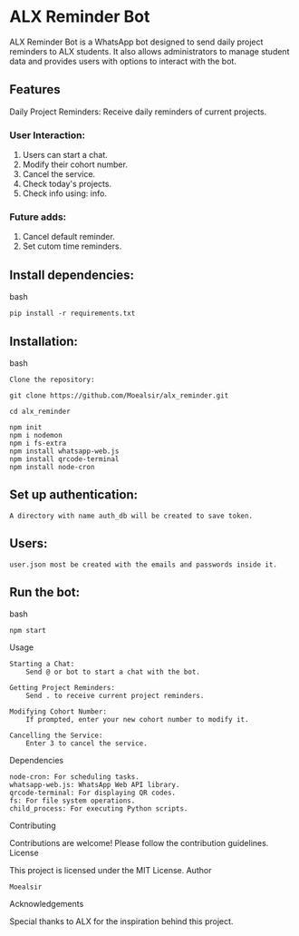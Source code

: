 # ALX Reminder Bot

ALX Reminder Bot is a WhatsApp bot designed to send daily project reminders to ALX students. It also allows administrators to manage student data and provides users with options to interact with the bot.<br>
## Features

Daily Project Reminders: Receive daily reminders of current projects.

### User Interaction:
1. Users can start a chat.
2. Modify their cohort number.
3. Cancel the service.
4. Check today's projects.
5. Check info using: info.

### Future adds:
1. Cancel default reminder.
2. Set cutom time reminders.



## Install dependencies:

bash

	pip install -r requirements.txt

## Installation:

bash

    Clone the repository:

    git clone https://github.com/Moealsir/alx_reminder.git

	cd alx_reminder

	npm init
	npm i nodemon
	npm i fs-extra
	npm install whatsapp-web.js
	npm install qrcode-terminal
	npm install node-cron

## Set up authentication:

    A directory with name auth_db will be created to save token.

## Users:

	user.json most be created with the emails and passwords inside it.

## Run the bot:

bash

    npm start

Usage

    Starting a Chat:
        Send @ or bot to start a chat with the bot.

    Getting Project Reminders:
        Send . to receive current project reminders.

    Modifying Cohort Number:
        If prompted, enter your new cohort number to modify it.

    Cancelling the Service:
        Enter 3 to cancel the service.

Dependencies

    node-cron: For scheduling tasks.
    whatsapp-web.js: WhatsApp Web API library.
    qrcode-terminal: For displaying QR codes.
    fs: For file system operations.
    child_process: For executing Python scripts.

Contributing

Contributions are welcome! Please follow the contribution guidelines.
License

This project is licensed under the MIT License.
Author

    Moealsir

Acknowledgements

Special thanks to ALX for the inspiration behind this project.